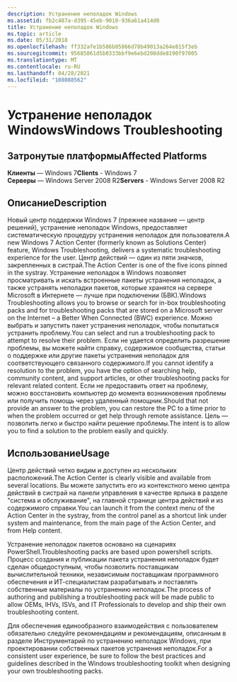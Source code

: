 ```yaml
---
description: Устранение неполадок Windows
ms.assetid: fb2c487a-d395-45eb-9010-936a61a414d0
title: Устранение неполадок Windows
ms.topic: article
ms.date: 05/31/2018
ms.openlocfilehash: ff332afe1b586b05866d78b49013a264e815f3eb
ms.sourcegitcommit: 95685061d5b0333bbf9e6ebd208dde8190f97005
ms.translationtype: MT
ms.contentlocale: ru-RU
ms.lasthandoff: 04/28/2021
ms.locfileid: "108088562"
---
```

# <a name="windows-troubleshooting"></a><span data-ttu-id="be37a-103">Устранение неполадок Windows</span><span class="sxs-lookup"><span data-stu-id="be37a-103">Windows Troubleshooting</span></span>

## <a name="affected-platforms"></a><span data-ttu-id="be37a-104">Затронутые платформы</span><span class="sxs-lookup"><span data-stu-id="be37a-104">Affected Platforms</span></span>

<span data-ttu-id="be37a-105">**Клиенты** — Windows 7</span><span class="sxs-lookup"><span data-stu-id="be37a-105">**Clients** - Windows 7</span></span>  
<span data-ttu-id="be37a-106">**Серверы** — Windows Server 2008 R2</span><span class="sxs-lookup"><span data-stu-id="be37a-106">**Servers** - Windows Server 2008 R2</span></span>  









## <a name="description"></a><span data-ttu-id="be37a-107">Описание</span><span class="sxs-lookup"><span data-stu-id="be37a-107">Description</span></span>

<span data-ttu-id="be37a-108">Новый центр поддержки Windows 7 (прежнее название — центр решений), устранение неполадок Windows, предоставляет систематическую процедуру устранения неполадок для пользователя.</span><span class="sxs-lookup"><span data-stu-id="be37a-108">A new Windows 7 Action Center (formerly known as Solutions Center) feature, Windows Troubleshooting, delivers a systematic troubleshooting experience for the user.</span></span> <span data-ttu-id="be37a-109">Центр действий — один из пяти значков, закрепленных в систрай.</span><span class="sxs-lookup"><span data-stu-id="be37a-109">The Action Center is one of the five icons pinned in the systray.</span></span> <span data-ttu-id="be37a-110">Устранение неполадок в Windows позволяет просматривать и искать встроенные пакеты устранения неполадок, а также устранять неполадки пакетов, которые хранятся на сервере Microsoft в Интернете — лучше при подключении (БВК).</span><span class="sxs-lookup"><span data-stu-id="be37a-110">Windows Troubleshooting allows you to browse or search for in-box troubleshooting packs and for troubleshooting packs that are stored on a Microsoft server on the Internet – a Better When Connected (BWC) experience.</span></span> <span data-ttu-id="be37a-111">Можно выбрать и запустить пакет устранения неполадок, чтобы попытаться устранить проблему.</span><span class="sxs-lookup"><span data-stu-id="be37a-111">You can select and run a troubleshooting pack to attempt to resolve their problem.</span></span> <span data-ttu-id="be37a-112">Если не удается определить разрешение проблемы, вы можете найти справку, содержимое сообщества, статьи о поддержке или другие пакеты устранения неполадок для соответствующего связанного содержимого.</span><span class="sxs-lookup"><span data-stu-id="be37a-112">If you cannot identify a resolution to the problem, you have the option of searching help, community content, and support articles, or other troubleshooting packs for relevant related content.</span></span> <span data-ttu-id="be37a-113">Если не предоставить ответ на проблему, можно восстановить компьютер до момента возникновения проблемы или получить помощь через удаленный помощник.</span><span class="sxs-lookup"><span data-stu-id="be37a-113">Should that not provide an answer to the problem, you can restore the PC to a time prior to when the problem occurred or get help through remote assistance.</span></span> <span data-ttu-id="be37a-114">Цель — позволить легко и быстро найти решение проблемы.</span><span class="sxs-lookup"><span data-stu-id="be37a-114">The intent is to allow you to find a solution to the problem easily and quickly.</span></span>

## <a name="usage"></a><span data-ttu-id="be37a-115">Использование</span><span class="sxs-lookup"><span data-stu-id="be37a-115">Usage</span></span>

<span data-ttu-id="be37a-116">Центр действий четко видим и доступен из нескольких расположений.</span><span class="sxs-lookup"><span data-stu-id="be37a-116">The Action Center is clearly visible and available from several locations.</span></span> <span data-ttu-id="be37a-117">Вы можете запустить его из контекстного меню центра действий в систрай на панели управления в качестве ярлыка в разделе "система и обслуживание", на главной странице центра действий и из содержимого справки.</span><span class="sxs-lookup"><span data-stu-id="be37a-117">You can launch it from the context menu of the Action Center in the systray, from the control panel as a shortcut link under system and maintenance, from the main page of the Action Center, and from Help content.</span></span>

<span data-ttu-id="be37a-118">Устранение неполадок пакетов основано на сценариях PowerShell.</span><span class="sxs-lookup"><span data-stu-id="be37a-118">Troubleshooting packs are based upon powershell scripts.</span></span> <span data-ttu-id="be37a-119">Процесс создания и публикации пакета устранения неполадок будет сделан общедоступным, чтобы позволить поставщикам вычислительной техники, независимым поставщикам программного обеспечения и ИТ-специалистам разрабатывать и поставлять собственные материалы по устранению неполадок.</span><span class="sxs-lookup"><span data-stu-id="be37a-119">The process of authoring and publishing a troubleshooting pack will be made public to allow OEMs, IHVs, ISVs, and IT Professionals to develop and ship their own troubleshooting content.</span></span>

<span data-ttu-id="be37a-120">Для обеспечения единообразного взаимодействия с пользователем обязательно следуйте рекомендациям и рекомендациям, описанным в разделе Инструментарий по устранению неполадок Windows, при проектировании собственных пакетов устранения неполадок.</span><span class="sxs-lookup"><span data-stu-id="be37a-120">For a consistent user experience, be sure to follow the best practices and guidelines described in the Windows troubleshooting toolkit when designing your own troubleshooting packs.</span></span>

 

 



